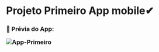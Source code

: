 <h1>Projeto Primeiro App mobile✔
  
  <h3>📌 Prévia do App:
    
![App-Primeiro](https://user-images.githubusercontent.com/97356148/160854710-a3979f10-5769-45db-b4ac-78351d6393d9.png)
